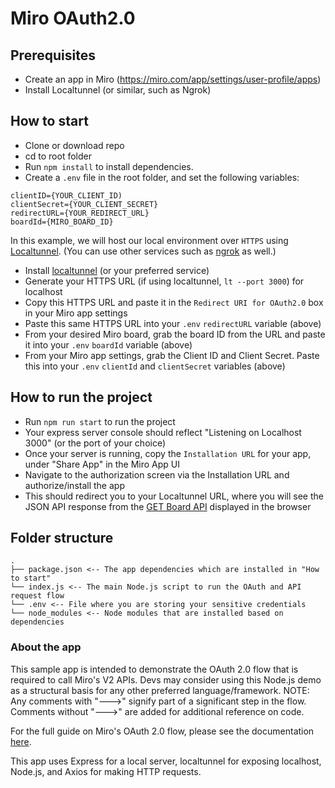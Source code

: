 # Miro OAuth2.0

## Prerequisites

- Create an app in Miro (https://miro.com/app/settings/user-profile/apps)
- Install Localtunnel (or similar, such as Ngrok)

## How to start

- Clone or download repo
- cd to root folder
- Run `npm install` to install dependencies.
- Create a `.env` file in the root folder, and set the following variables:

```
clientID={YOUR_CLIENT_ID)
clientSecret={YOUR_CLIENT_SECRET}
redirectURL={YOUR_REDIRECT_URL}
boardId={MIRO_BOARD_ID}
```

In this example, we will host our local environment over `HTTPS` using [Localtunnel](https://www.npmjs.com/package/localtunnel).
(You can use other services such as [ngrok](https://ngrok.com/download) as well.)

- Install [localtunnel](https://www.npmjs.com/package/localtunnel) (or your preferred service)
- Generate your HTTPS URL (if using localtunnel, `lt --port 3000`) for localhost
- Copy this HTTPS URL and paste it in the `Redirect URI for OAuth2.0` box in your Miro app settings
- Paste this same HTTPS URL into your `.env` `redirectURL` variable (above)
- From your desired Miro board, grab the board ID from the URL and paste it into your `.env` `boardId` variable (above)
- From your Miro app settings, grab the Client ID and Client Secret. Paste this into your `.env` `clientId` and `clientSecret` variables (above)

## How to run the project

- Run `npm run start` to run the project
- Your express server console should reflect "Listening on Localhost 3000" (or the port of your choice)
- Once your server is running, copy the `Installation URL` for your app, under "Share App" in the Miro App UI
- Navigate to the authorization screen via the Installation URL and authorize/install the app
- This should redirect you to your Localtunnel URL, where you will see the JSON API response from the [GET Board API](https://beta.developers.miro.com/reference/get-a-board) displayed in the browser

## Folder structure

```
.
├── package.json <-- The app dependencies which are installed in "How to start"
└── index.js <-- The main Node.js script to run the OAuth and API request flow
└── .env <-- File where you are storing your sensitive credentials
└── node_modules <-- Node modules that are installed based on dependencies
```

### About the app

This sample app is intended to demonstrate the OAuth 2.0 flow that is required to call Miro's V2 APIs.
Devs may consider using this Node.js demo as a structural basis for any other preferred language/framework.
NOTE: Any comments with "--->" signify part of a significant step in the flow. Comments without "--->" are added for additional reference on code.

For the full guide on Miro's OAuth 2.0 flow, please see the documentation [here](https://beta.developers.miro.com/docs/getting-started-with-oauth).

This app uses Express for a local server, localtunnel for exposing localhost, Node.js, and Axios for making HTTP requests.
